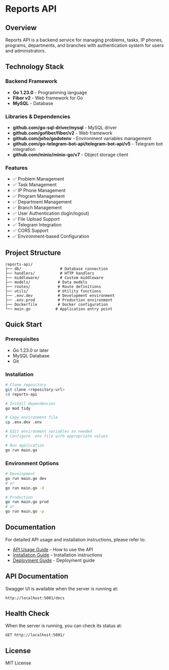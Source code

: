 # Reports API

## Overview
Reports API is a backend service for managing problems, tasks, IP phones, programs, departments, and branches with authentication system for users and administrators.

## Technology Stack

### Backend Framework
- **Go 1.23.0** - Programming language
- **Fiber v2** - Web framework for Go
- **MySQL** - Database

### Libraries & Dependencies
- **github.com/go-sql-driver/mysql** - MySQL driver
- **github.com/gofiber/fiber/v2** - Web framework
- **github.com/joho/godotenv** - Environment variables management
- **github.com/go-telegram-bot-api/telegram-bot-api/v5** - Telegram bot integration
- **github.com/minio/minio-go/v7** - Object storage client

### Features
- ✅ Problem Management
- ✅ Task Management
- ✅ IP Phone Management
- ✅ Program Management
- ✅ Department Management
- ✅ Branch Management
- ✅ User Authentication (login/logout)
- ✅ File Upload Support
- ✅ Telegram Integration
- ✅ CORS Support
- ✅ Environment-based Configuration

## Project Structure
```
reports-api/
├── db/                 # Database connection
├── handlers/           # HTTP handlers
├── middleware/         # Custom middleware
├── models/            # Data models
├── routes/            # Route definitions
├── utils/             # Utility functions
├── .env.dev           # Development environment
├── .env.prod          # Production environment
├── Dockerfile         # Docker configuration
└── main.go           # Application entry point
```

## Quick Start

### Prerequisites
- Go 1.23.0 or later
- MySQL Database
- Git

### Installation
```bash
# Clone repository
git clone <repository-url>
cd reports-api

# Install dependencies
go mod tidy

# Copy environment file
cp .env.dev .env

# Edit environment variables as needed
# Configure .env file with appropriate values

# Run application
go run main.go
```

### Environment Options
```bash
# Development
go run main.go dev
# or
go run main.go -d

# Production
go run main.go prod
# or
go run main.go -p
```

## Documentation
For detailed API usage and installation instructions, please refer to:
- [API Usage Guide](./docs/API_USAGE.md) - How to use the API
- [Installation Guide](./docs/INSTALLATION.md) - Installation instructions
- [Deployment Guide](./docs/DEPLOYMENT.md) - Deployment guide

## API Documentation
Swagger UI is available when the server is running at:
```
http://localhost:5001/docs
```

## Health Check
When the server is running, you can check its status at:
```
GET http://localhost:5001/
```

## License
MIT License
